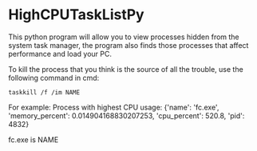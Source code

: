 # HighCPUTaskListPy

This python program will allow you to view processes hidden from the system task manager, 
the program also finds those processes that affect performance and load your PC.

To kill the process that you think is the source of all the trouble, use the following command in cmd:
```
taskkill /f /im NAME
```

For example:
Process with highest CPU usage:
{'name': 'fc.exe', 'memory_percent': 0.014904168830207253, 'cpu_percent': 520.8, 'pid': 4832}

fc.exe is NAME
